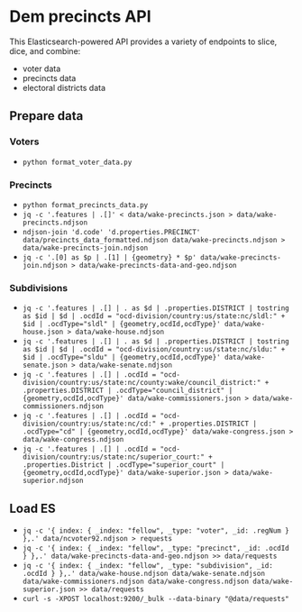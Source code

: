 # Dem precincts API

This Elasticsearch-powered API provides a variety of endpoints to slice, dice, and combine:

* voter data
* precincts data
* electoral districts data

## Prepare data

### Voters

* `python format_voter_data.py`

### Precincts

* `python format_precincts_data.py`
* `jq -c '.features | .[]' < data/wake-precincts.json > data/wake-precincts.ndjson`
* `ndjson-join 'd.code' 'd.properties.PRECINCT' data/precincts_data_formatted.ndjson data/wake-precincts.ndjson > data/wake-precincts-join.ndjson`
* `jq -c '.[0] as $p | .[1] | {geometry} * $p' data/wake-precincts-join.ndjson > data/wake-precincts-data-and-geo.ndjson`

### Subdivisions

* `jq -c '.features | .[] | . as $d | .properties.DISTRICT | tostring as $id | $d | .ocdId = "ocd-division/country:us/state:nc/sldl:" + $id | .ocdType="sldl" | {geometry,ocdId,ocdType}' data/wake-house.json > data/wake-house.ndjson`
* `jq -c '.features | .[] | . as $d | .properties.DISTRICT | tostring as $id | $d | .ocdId = "ocd-division/country:us/state:nc/sldu:" + $id | .ocdType="sldu" | {geometry,ocdId,ocdType}' data/wake-senate.json > data/wake-senate.ndjson`
* `jq -c '.features | .[] | .ocdId = "ocd-division/country:us/state:nc/county:wake/council_district:" + .properties.DISTRICT | .ocdType="council_district" | {geometry,ocdId,ocdType}' data/wake-commissioners.json > data/wake-commissioners.ndjson`
* `jq -c '.features | .[] | .ocdId = "ocd-division/country:us/state:nc/cd:" + .properties.DISTRICT | .ocdType="cd" | {geometry,ocdId,ocdType}' data/wake-congress.json > data/wake-congress.ndjson`
* `jq -c '.features | .[] | .ocdId = "ocd-division/country:us/state:nc/superior_court:" + .properties.District | .ocdType="superior_court" | {geometry,ocdId,ocdType}' data/wake-superior.json > data/wake-superior.ndjson`

## Load ES

* `jq -c '{ index: { _index: "fellow", _type: "voter", _id: .regNum } },.' data/ncvoter92.ndjson > requests`
* `jq -c '{ index: { _index: "fellow", _type: "precinct", _id: .ocdId } },.' data/wake-precincts-data-and-geo.ndjson >> data/requests`
* `jq -c '{ index: { _index: "fellow", _type: "subdivision", _id: .ocdId } },.' data/wake-house.ndjson data/wake-senate.ndjson data/wake-commissioners.ndjson data/wake-congress.ndjson data/wake-superior.json >> data/requests`
* `curl -s -XPOST localhost:9200/_bulk --data-binary "@data/requests"`